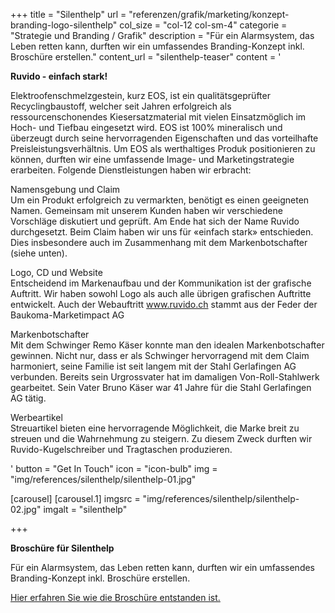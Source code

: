+++
title = "Silenthelp"
url =    "referenzen/grafik/marketing/konzept-branding-logo-silenthelp"
col_size = "col-12 col-sm-4"
categorie = "Strategie und Branding / Grafik"
description = "Für ein Alarmsystem, das Leben retten kann, durften wir ein umfassendes Branding-Konzept inkl. Broschüre erstellen."
content_url = "silenthelp-teaser"
content =  '<p><strong>Ruvido - einfach stark!</strong></p><p>Elektroofenschmelzgestein, kurz EOS, ist ein qualit&auml;tsgepr&uuml;fter Recyclingbaustoff, welcher seit Jahren erfolgreich als ressourcenschonendes Kiesersatzmaterial mit vielen Einsatzm&ouml;glich im Hoch- und Tiefbau eingesetzt wird. EOS ist 100% mineralisch und &uuml;berzeugt durch seine hervorragenden Eigenschaften und das vorteilhafte Preisleistungsverh&auml;ltnis. Um EOS als werthaltiges Produk positionieren zu k&ouml;nnen, durften wir eine umfassende Image- und Marketingstrategie erarbeiten. Folgende Dienstleistungen haben wir erbracht:</p><p>Namensgebung und Claim<br />Um ein Produkt erfolgreich zu vermarkten, ben&ouml;tigt es einen geeigneten Namen. Gemeinsam mit unserem Kunden haben wir verschiedene Vorschl&auml;ge diskutiert und gepr&uuml;ft. Am Ende hat sich der Name Ruvido durchgesetzt. Beim Claim haben wir uns f&uuml;r &laquo;einfach stark&raquo; entschieden. Dies insbesondere auch im Zusammenhang mit dem Markenbotschafter (siehe unten).</p><p>Logo, CD und Website<br />Entscheidend im Markenaufbau und der Kommunikation ist der grafische Auftritt. Wir haben sowohl Logo als auch alle &uuml;brigen grafischen Auftritte entwickelt. Auch der Webauftritt <a href="http://www.ruvido.ch">www.ruvido.ch</a> stammt aus der Feder der Baukoma-Marketimpact AG</p><p>Markenbotschafter<br />Mit dem Schwinger Remo K&auml;ser konnte man den idealen Markenbotschafter gewinnen. Nicht nur, dass er als Schwinger hervorragend mit dem Claim harmoniert, seine Familie ist seit langem mit der Stahl Gerlafingen AG verbunden. Bereits sein Urgrossvater hat im damaligen Von-Roll-Stahlwerk gearbeitet. Sein Vater Bruno K&auml;ser war 41 Jahre f&uuml;r die Stahl Gerlafingen AG t&auml;tig.</p><p>Werbeartikel<br />Streuartikel bieten eine hervorragende M&ouml;glichkeit, die Marke breit zu streuen und die Wahrnehmung zu steigern. Zu diesem Zweck durften wir Ruvido-Kugelschreiber und Tragtaschen produzieren.</p>'
button = "Get In Touch"
icon = "icon-bulb"
img = "img/references/silenthelp/silenthelp-01.jpg"
  
[carousel]
    [carousel.1]
    imgsrc = "img/references/silenthelp/silenthelp-02.jpg"
    imgalt = "silenthelp"
    
+++
<p><strong>Brosch&uuml;re für Silenthelp</strong></p>
<p>Für ein Alarmsystem, das Leben retten kann, durften wir ein umfassendes Branding-Konzept inkl. Brosch&uuml;re erstellen.</p>

<a href="https://www.baukoma-marketimpact.ch/referenzen/grafik/marketing/konzept-branding-logo-silenthelp/"><p>Hier erfahren Sie wie die Brosch&uuml;re entstanden ist.</p></a>


